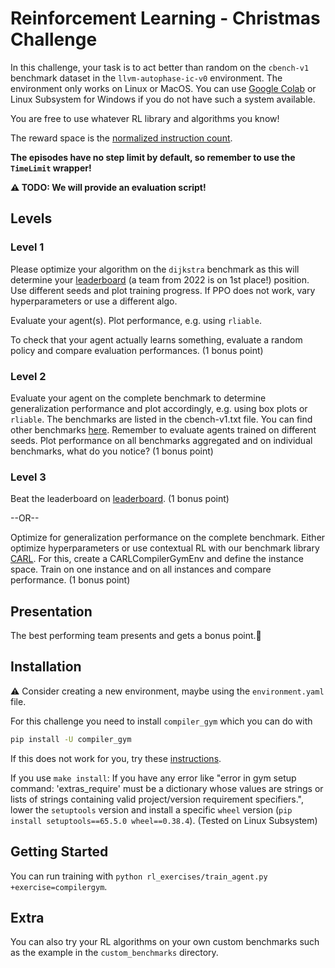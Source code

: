 # Reinforcement Learning - Christmas Challenge

In this challenge, your task is to act better than random on the `cbench-v1` benchmark dataset in the `llvm-autophase-ic-v0` environment. 
The environment only works on Linux or MacOS.
You can use [Google Colab](colab.research.google.com/) or Linux Subsystem for Windows if you do not have such a system available.

You are free to use whatever RL library and algorithms you know!

The reward space is the [normalized instruction count](https://compilergym.com/llvm/index.html#ir-instruction-count).

**The episodes have no step limit by default, so remember to use the `TimeLimit` wrapper!**

**⚠ TODO: We will provide an evaluation script!**

## Levels
### Level 1
Please optimize your algorithm on the `dijkstra` benchmark as this will determine your [leaderboard](https://github.com/facebookresearch/CompilerGym#leaderboards) (a team from 2022 is on 1st place!) position.
Use different seeds and plot training progress. If PPO does not work, vary hyperparameters or use a different algo.

Evaluate your agent(s). Plot performance, e.g. using `rliable`.

To check that your agent actually learns something, evaluate a random policy and compare evaluation performances.
(1 bonus point)

### Level 2
Evaluate your agent on the complete benchmark to determine generalization performance and plot accordingly, e.g. using box plots or `rliable`.
The benchmarks are listed in the cbench-v1.txt file.
You can find other benchmarks [here](https://compilergym.com/llvm/index.html#datasets).
Remember to evaluate agents trained on different seeds.
Plot performance on all benchmarks aggregated and on individual benchmarks, what do you notice?
(1 bonus point)

### Level 3
Beat the leaderboard on [leaderboard](https://github.com/facebookresearch/CompilerGym#leaderboards). (1 bonus point)

--OR--

Optimize for generalization performance on the complete benchmark. Either optimize hyperparameters or use contextual RL 
with our benchmark library [CARL](https://github.com/automl/CARL). For this, create a CARLCompilerGymEnv and define the
instance space. Train on one instance and on all instances and compare performance. (1 bonus point)


## Presentation
The best performing team presents and gets a bonus point.🙂

## Installation
⚠ Consider creating a new environment, maybe using the `environment.yaml` file.

For this challenge you need to install `compiler_gym` which you can do with
```bash
pip install -U compiler_gym
```
If this does not work for you, try these [instructions](https://github.com/facebookresearch/CompilerGym/blob/development/INSTALL.md).

If you use `make install`: If you have any error like "error in gym setup command: 'extras_require' must be a dictionary whose values are strings or lists of strings containing valid project/version requirement specifiers.", lower the `setuptools` version and install a specific `wheel` version (`pip install setuptools==65.5.0 wheel==0.38.4`). (Tested on Linux Subsystem)


## Getting Started
You can run training with `python rl_exercises/train_agent.py +exercise=compilergym`.

## Extra
You can also try your RL algorithms on your own custom benchmarks such as the example in the `custom_benchmarks` directory.
